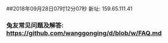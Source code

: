 ##2018年09月28日07时12分07秒 新址: 159.65.111.41
### 兔友常见问题及解答: https://github.com/wanggonging/d/blob/w/FAQ.md
